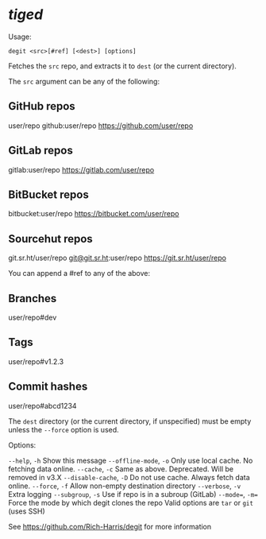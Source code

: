 # _tiged_

Usage:

`degit <src>[#ref] [<dest>] [options]`

Fetches the `src` repo, and extracts it to `dest` (or the current directory).

The `src` argument can be any of the following:

## GitHub repos

user/repo
github:user/repo
https://github.com/user/repo

## GitLab repos

gitlab:user/repo
https://gitlab.com/user/repo

## BitBucket repos

bitbucket:user/repo
https://bitbucket.com/user/repo

## Sourcehut repos

git.sr.ht/user/repo
git@git.sr.ht:user/repo
https://git.sr.ht/user/repo

You can append a #ref to any of the above:

## Branches

user/repo#dev

## Tags

user/repo#v1.2.3

## Commit hashes

user/repo#abcd1234

The `dest` directory (or the current directory, if unspecified) must be empty
unless the `--force` option is used.

Options:

  `--help`,           `-h`  Show this message
  `--offline-mode`,   `-o`  Only use local cache. No fetching data online.
  `--cache`,          `-c`  Same as above. Deprecated. Will be removed in v3.X
  `--disable-cache`,  `-D`  Do not use cache. Always fetch data online.
  `--force`,          `-f`  Allow non-empty destination directory
  `--verbose`,        `-v`  Extra logging
  `--subgroup`,       `-s`  Use if repo is in a subroup (GitLab)
  `--mode=`,          `-m=` Force the mode by which degit clones the repo
                        Valid options are `tar` or `git` (uses SSH)

See https://github.com/Rich-Harris/degit for more information
